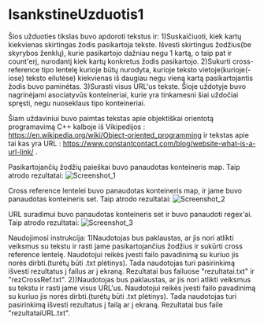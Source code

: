 # IsankstineUzduotis1
Šios užduoties tikslas buvo apdoroti tekstus ir:
1)Suskaičiuoti, kiek kartų kiekvienas skirtingas žodis pasikartoja tekste. Išvesti skirtingus žodžius(be skyrybos ženklų), kurie pasikartojo dažniau negu 1 kartą, o taip pat ir count'erį, nurodantį kiek kartų konkretus žodis pasikartojo.
2)Sukurti cross-reference tipo lentelę kurioje būtų nurodyta, kurioje teksto vietoje(kurioje(-iose) teksto eilutėse) kiekvienas iš daugiau negu vieną kartą pasikartojantis žodis buvo paminėtas.
3)Surasti visus URL'us tekste.
Šioje uždotyje buvo nagrinėjami asociatyvūs konteineriai, kurie yra tinkamesni šiai uždočiai spręsti, negu nuoseklaus tipo konteineriai.

Šiam uždaviniui buvo paimtas tekstas apie objektiškai orientotą programavimą C++ kalboje iš Vikipedijos : https://en.wikipedia.org/wiki/Object-oriented_programming ir tekstas apie tai kas yra URL : https://www.constantcontact.com/blog/website-what-is-a-url-link/ .

Pasikartojančių žodžių paieškai buvo panaudotas konteineris map. Taip atrodo rezultatai:
![Screenshot_1](https://github.com/ArturAndiukajev/IsankstineUzduotis1/assets/144611797/1317c8a0-3b0c-4a89-9590-e9f7e194975a)

Cross reference lentelei buvo panaudotas konteineris map, ir jame buvo panaudotas konteineris set. Taip atrodo rezultatai:
![Screenshot_2](https://github.com/ArturAndiukajev/IsankstineUzduotis1/assets/144611797/7cd1597c-1064-460f-8164-63b83652cb52)

URL suradimui buvo panaudotas konteineris set ir buvo panaudoti regex'ai. Taip atrodo rezultatai:
![Screenshot_3](https://github.com/ArturAndiukajev/IsankstineUzduotis1/assets/144611797/c03fd7d1-392a-436e-947d-9e0d3dec7842)

Naudojimosi instrukcija:
1)Naudotojas bus paklaustas, ar jis nori atlikti veiksmus su tekstu ir rasti jame pasikartojančius žodžius ir sukūrti cross reference lentelę. Naudotojui reikės įvesti failo pavadinimą su kuriuo jis norės dirbti.(turėtų būti .txt plėtinys). Tada naudotojas turi pasirinkimą išvesti rezultatus į failus ar į ekraną. Rezultatai bus failuose "rezultatai.txt" ir "rezCrossRef.txt".
2))Naudotojas bus paklaustas, ar jis nori atlikti veiksmus su tekstu ir rasti jame visus URL'us.  Naudotojui reikės įvesti failo pavadinimą su kuriuo jis norės dirbti.(turėtų būti .txt plėtinys). Tada naudotojas turi pasirinkimą išvesti rezultatus į failą ar į ekraną. Rezultatai bus faile "rezultataiURL.txt".



